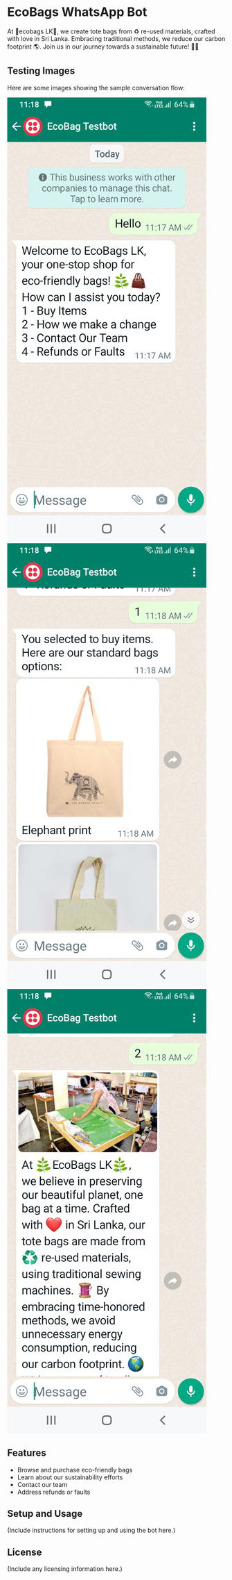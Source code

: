 # EcoBags WhatsApp Bot

At 🌿ecobags LK🌿, we create tote bags from ♻️ re-used materials, crafted with love in Sri Lanka. Embracing traditional methods, we reduce our carbon footprint 🌎. Join us in our journey towards a sustainable future! 🌱💼

## Testing Images

Here are some images showing the sample conversation flow:

![Test Image 1](testimg/first.png)
![Test Image 2](testimg/second.png)
![Test Image 3](testimg/third.png)

## Features

- Browse and purchase eco-friendly bags
- Learn about our sustainability efforts
- Contact our team
- Address refunds or faults

## Setup and Usage

(Include instructions for setting up and using the bot here.)

## License

(Include any licensing information here.)
